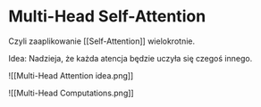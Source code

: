 # Multi-Head Self-Attention

Czyli zaaplikowanie [[Self-Attention]] wielokrotnie.

Idea: Nadzieja, że każda atencja będzie uczyła się czegoś innego. 

![[Multi-Head Attention idea.png]]

![[Multi-Head Computations.png]]